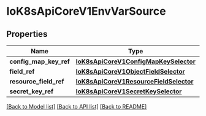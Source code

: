 # IoK8sApiCoreV1EnvVarSource

## Properties
Name | Type | Description | Notes
------------ | ------------- | ------------- | -------------
**config_map_key_ref** | [**IoK8sApiCoreV1ConfigMapKeySelector**](IoK8sApiCoreV1ConfigMapKeySelector.md) |  | [optional] 
**field_ref** | [**IoK8sApiCoreV1ObjectFieldSelector**](IoK8sApiCoreV1ObjectFieldSelector.md) |  | [optional] 
**resource_field_ref** | [**IoK8sApiCoreV1ResourceFieldSelector**](IoK8sApiCoreV1ResourceFieldSelector.md) |  | [optional] 
**secret_key_ref** | [**IoK8sApiCoreV1SecretKeySelector**](IoK8sApiCoreV1SecretKeySelector.md) |  | [optional] 

[[Back to Model list]](../README.md#documentation-for-models) [[Back to API list]](../README.md#documentation-for-api-endpoints) [[Back to README]](../README.md)

